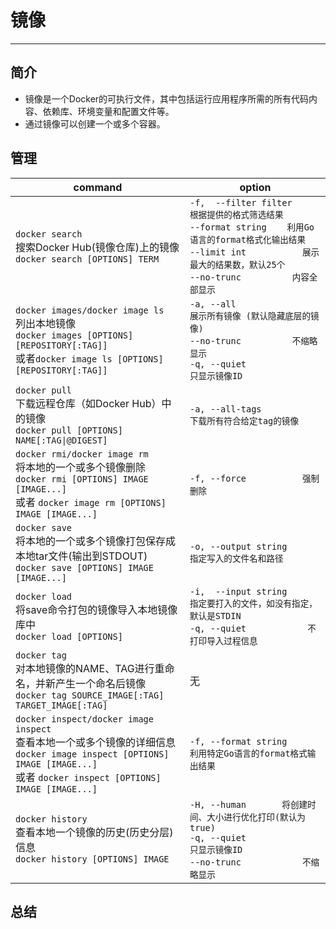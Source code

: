 # 镜像
---
## 简介
- 镜像是一个Docker的可执行文件，其中包括运行应用程序所需的所有代码内容、依赖库、环境变量和配置文件等。
- 通过镜像可以创建一个或多个容器。

## 管理


|command|option|
|-|-|
|`docker search`<br>搜索Docker Hub(镜像仓库)上的镜像<br>`docker search [OPTIONS] TERM`|`-f,  --filter filter   	根据提供的格式筛选结果`<br>`--format string   	利用Go语言的format格式化输出结果`<br>`--limit int       	展示最大的结果数，默认25个`<br>`--no-trunc        	内容全部显示`<br>|
|`docker images/docker image ls`<br>列出本地镜像<br>`docker images [OPTIONS] [REPOSITORY[:TAG]]`<br>或者`docker image ls [OPTIONS] [REPOSITORY[:TAG]]`|`-a, --all             	展示所有镜像 (默认隐藏底层的镜像)`<br>`--no-trunc        	不缩略显示`<br>`-q, --quiet           	只显示镜像ID`|
|`docker pull`<br>下载远程仓库（如Docker Hub）中的镜像<br>`docker pull [OPTIONS] NAME[:TAG\|@DIGEST]`|`-a, --all-tags               	下载所有符合给定tag的镜像`|
|`docker rmi/docker image rm`<br>将本地的一个或多个镜像删除<br>`docker rmi [OPTIONS] IMAGE [IMAGE...]`<br>或者 `docker image rm [OPTIONS] IMAGE [IMAGE...]`<br>|`-f, --force      		强制删除`|
|`docker save`<br>将本地的一个或多个镜像打包保存成本地tar文件(输出到STDOUT)<br>`docker save [OPTIONS] IMAGE [IMAGE...]`<br>|`-o, --output string   		指定写入的文件名和路径`|
|`docker load`<br>将save命令打包的镜像导入本地镜像库中<br>`docker load [OPTIONS]`|`-i,  --input string   	指定要打入的文件，如没有指定，默认是STDIN`<br>`-q, --quiet          	不打印导入过程信息`|
|`docker tag`<br>对本地镜像的NAME、TAG进行重命名，并新产生一个命名后镜像<br>`docker tag SOURCE_IMAGE[:TAG] TARGET_IMAGE[:TAG]`|无|
|`docker inspect/docker image inspect`<br>查看本地一个或多个镜像的详细信息<br>`docker image inspect [OPTIONS] IMAGE [IMAGE...]`<br>或者 `docker inspect [OPTIONS] IMAGE [IMAGE...]`|`-f, --format string          利用特定Go语言的format格式输出结果`|
|`docker history`<br>查看本地一个镜像的历史(历史分层)信息<br>`docker history [OPTIONS] IMAGE`|`-H, --human		将创建时间、大小进行优化打印(默认为true)` <br>`-q, --quiet           	只显示镜像ID` <br>`--no-trunc        	不缩略显示`|










## 总结

